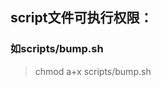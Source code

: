 <!--
 * @Descripttion: 
 * @version: 
 * @Author: WaitingChen
 * @Date: 2021-01-05 10:03:22
 * @LastEditors: WaitingChen
 * @LastEditTime: 2021-01-05 10:05:47
-->
## script文件可执行权限：
### 如scripts/bump.sh
> chmod a+x scripts/bump.sh  
